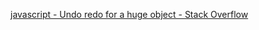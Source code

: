 [javascript - Undo redo for a huge object - Stack Overflow](https://stackoverflow.com/questions/58324932/undo-redo-for-a-huge-object)
